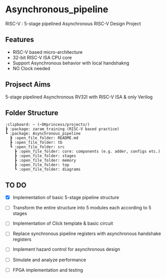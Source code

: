 # Asynchronous_pipeline
RISC-V : 5-stage pipelined Asynchronous RISC-V Design Project

## Features
- RISC-V based micro-architecture 
- 32-bit RISC-V ISA CPU core
- Support Asynchronous behavior with local handshakng
- NO Clock needed

## Projsect Aims
5-stage pipelined Asynchronous RV32I with RISC-V ISA & only Verilog

## Folder Structure
```
:clipboard: ~ (~OKprincess/projects/)
┣ :package: zaram_training (RISC-V based practice)
┗ :package: Asynchronous_pipeline
  ┣ :open_file_folder: README.md
  ┣ :open_file_folder: tb
  ┗ :open_file_folder: src
    ┣ :open_file_folder: core: components (e.g. adder, configs etc.)
    ┣ :open_file_folder: stages
    ┣ :open_file_folder: memory
    ┣ :open_file_folder: top
    ┗ :open_file_folder: diagrams
```

## TO DO
- [x] Implementation of basic 5-stage pipeline structure
- [ ] Transform the entire structure into 5 modules each according to 5 stages
- [ ] Implementation of Click template & basic circuit 
- [ ] Replace synchronous pipeline registers with asynchronous handshake registers
- [ ] Implement hazard control for asynchronous design
- [ ] Simulate and analyze performance
- [ ] FPGA implementation and testing



